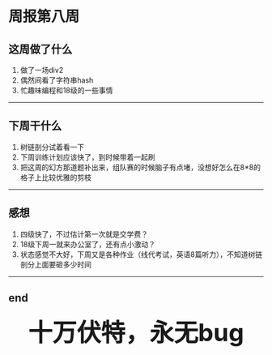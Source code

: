 # 周报第八周
## 这周做了什么
1. 做了一场div2
2. 偶然间看了字符串hash
3. 忙趣味编程和18级的一些事情
---
## 下周干什么
1. 树链剖分试着看一下
2. 下周训练计划应该快了，到时候带着一起刷
3. 把这周的幻方那道题补出来，组队赛的时候脑子有点堵，没想好怎么在8*8的格子上比较优雅的剪枝
---
## 感想
1. 四级快了，不过估计第一次就是交学费？
2. 18级下周一就来办公室了，还有点小激动？
3. 状态感觉不大好，下周又是各种作业（线代考试，英语8篇听力），不知道树链剖分上面要砸多少时间

---
## end

<font size=21><center>**十万伏特，永无bug**</font>
